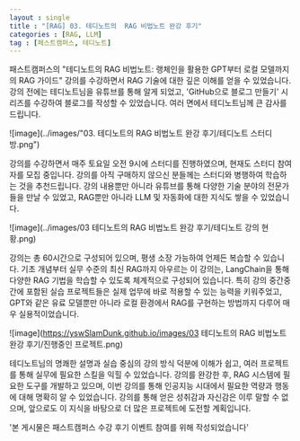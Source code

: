 ```yaml
---
layout : single
title : "[RAG] 03. 테디노트의  RAG 비법노트 완강 후기"
categories : [RAG, LLM]
tag : [페스트캠퍼스, 테디노트]
---
```



패스트캠퍼스의 "테디노트의 RAG 비법노트: 랭체인을 활용한 GPT부터 로컬 모델까지의 RAG 가이드" 강의를 수강하면서 RAG 기술에 대한 깊은 이해를 얻을 수 있었습니다. 강의 전에는 테디노트님을 유튜브를 통해 알게 되었고, 'GitHub으로 블로그 만들기' 시리즈를 수강하여 블로그를 작성할 수 있었습니다. 여러 면에서 테디노트님께 큰 감사를 드립니다.

![image](../images/"03. 테디노트의  RAG 비법노트 완강 후기/테디노트 스터디방.png")

강의를 수강하면서 매주 토요일 오전 9시에 스터디를 진행하였으며, 현재도 스터디 참여자를 모집 중입니다. 강의를 아직 구매하지 않으신 분들께는 스터디와 병행하여 학습하는 것을 추천드립니다. 강의 내용뿐만 아니라 유튜브를 통해 다양한 기술 분야의 전문가들을 만날 수 있었고, RAG뿐만 아니라 LLM 및 자동화에 대한 지식도 쌓을 수 있었습니다.

![image](../images/03 테디노트의  RAG 비법노트 완강 후기/테디노트 강의 현황.png)

강의는 총 60시간으로 구성되어 있으며, 평생 소장 가능하여 언제든 복습할 수 있습니다. 기초 개념부터 실무 수준의 최신 RAG까지 아우르는 이 강의는, LangChain을 통해 다양한 RAG 기법을 학습할 수 있도록 체계적으로 구성되어 있습니다. 특히 강의 중간중간에 포함된 실습 프로젝트들은 실제 업무에 바로 적용할 수 있는 능력을 키워주었고, GPT와 같은 유료 모델뿐만 아니라 로컬 환경에서 RAG를 구현하는 방법까지 다루어 매우 실용적이었습니다.

![image](https://yswSlamDunk.github.io/images/03 테디노트의  RAG 비법노트 완강 후기/진행중인 프로젝트.png)

테디노트님의 명쾌한 설명과 실습 중심의 강의 방식 덕분에 이해가 쉽고, 여러 프로젝트를 통해 실무에 필요한 스킬을 익힐 수 있었습니다. 강의를 완강한 후, RAG 시스템에 필요한 도구를 개발하고 있으며, 이번 강의를 통해 인공지능 시대에서 필요한 역량과 행동에 대해 명확히 알 수 있었습니다. 강의를 통해 얻은 성취감과 자신감은 이루 말할 수 없으며, 앞으로도 이 지식을 바탕으로 더 많은 프로젝트에 도전할 계획입니다.



'본 게시물은 패스트캠퍼스 수강 후기 이벤트 참여를 위해 작성되었습니다'